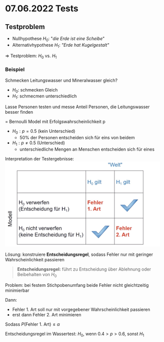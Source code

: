 # 07.06.2022 Tests

## Testproblem

- Nullhypothese $H_0$: "*die Erde ist eine Scheibe*"
- Alternativhypothese $H_1$: *"Erde hat Kugelgestalt"*

=> Testproblem: $H_0$ vs. $H_1$

### Beispiel

Schmecken Leitungswasser und Mineralwasser gleich? 

- $H_0$: schmecken Gleich
- $H_1$: schmecmen unterschiedlich

Lasse Personen testen und messe Anteil Personen, die Leitungswasser besser finden

= Bernoulli Model mit Erfolgswahrscheinlichkeit p

- $H_0: p = 0.5$ (kein Unterschied) 
    - 50% der Personen entscheiden sich für eins von beidem
- $H_1: p \ne 0.5$ (Unterschied)
    - unterschiedliche Mengen an Menschen entscheiden sich für eines

Interpretation der Testergebnisse: ![2022-06-07_13.37.26](../images/2022-06-07_13.37.26.jpg)

Lösung: konstruiere **Entscheidungsregel**, sodass Fehler nur mit geringer Wahrscheinlichkeit passieren

> **Entscheidungsregel:** führt zu Entscheidung über Ablehnung oder Beibehalten von $H_0$

Problem: bei festem Stichpobenumfang beide Fehler nicht gleichtzeitig minimierbar

Dann:

- Fehler 1. Art soll nur mit vorgegebener Wahrscheinlichkeit passieren
- erst dann Fehler 2. Art minimieren

Sodass $P(\text{Fehler  1. Art}) \le \alpha$ 

Entscheidungsregel im Wassertest: $H_0$, wenn $0.4 > p >0.6$, sonst $H_1$

